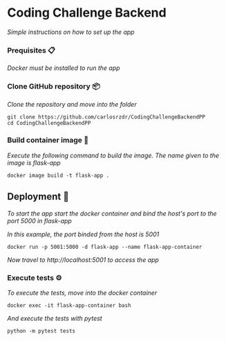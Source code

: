 # Coding Challenge Backend

_Simple instructions on how to set up the app_

### Prequisites 📋

_Docker must be installed to run the app_

### Clone GitHub repository 📦

_Clone the repository and move into the folder_

```
git clone https://github.com/carlosrzdr/CodingChallengeBackendPP
cd CodingChallengeBackendPP
```

### Build container image 🔧

_Execute the following command to build the image. The name given to the image is flask-app_

```
docker image build -t flask-app .
```


## Deployment 🚀

_To start the app start the docker container and bind the host's port to the port 5000 in flask-app_

_In this example, the port binded from the host is 5001_

```
docker run -p 5001:5000 -d flask-app --name flask-app-container
```

_Now travel to http://localhost:5001 to access the app_

### Execute tests ⚙️

_To execute the tests, move into the docker container_

```
docker exec -it flask-app-container bash
```

_And execute the tests with pytest_

```
python -m pytest tests
```